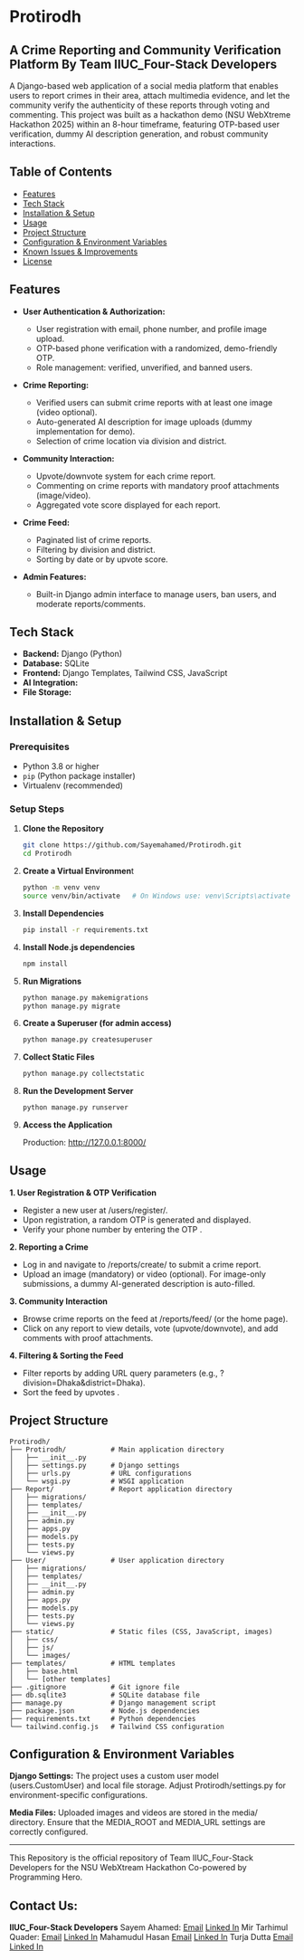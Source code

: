 # Protirodh
## A Crime Reporting and Community Verification Platform By Team IIUC_Four-Stack Developers

A Django-based web application of a social media platform that enables users to report crimes in their area, attach multimedia evidence, and let the community verify the authenticity of these reports through voting and commenting. This project was built as a hackathon demo (NSU WebXtreme Hackathon 2025) within an 8-hour timeframe, featuring OTP-based user verification, dummy AI description generation, and robust community interactions.

## Table of Contents

- [Features](#features)
- [Tech Stack](#tech-stack)
- [Installation & Setup](#installation--setup)
- [Usage](#usage)
- [Project Structure](#project-structure)
- [Configuration & Environment Variables](#configuration--environment-variables)
- [Known Issues & Improvements](#known-issues--improvements)
- [License](#license)

## Features

- **User Authentication & Authorization:**
  - User registration with email, phone number, and profile image upload.
  - OTP-based phone verification with a randomized, demo-friendly OTP.
  - Role management: verified, unverified, and banned users.
  
- **Crime Reporting:**
  - Verified users can submit crime reports with at least one image (video optional).
  - Auto-generated AI description for image uploads (dummy implementation for demo).
  - Selection of crime location via division and district.
  
- **Community Interaction:**
  - Upvote/downvote system for each crime report.
  - Commenting on crime reports with mandatory proof attachments (image/video).
  - Aggregated vote score displayed for each report.
  
- **Crime Feed:**
  - Paginated list of crime reports.
  - Filtering by division and district.
  - Sorting by date or by upvote score.
  
- **Admin Features:**
  - Built-in Django admin interface to manage users, ban users, and moderate reports/comments.

## Tech Stack

- **Backend:** Django (Python)
- **Database:** SQLite 
- **Frontend:** Django Templates, Tailwind CSS, JavaScript
- **AI Integration:** 
- **File Storage:** 

## Installation & Setup

### Prerequisites

- Python 3.8 or higher
- `pip` (Python package installer)
- Virtualenv (recommended)

### Setup Steps

1. **Clone the Repository**

   ```bash
   git clone https://github.com/Sayemahamed/Protirodh.git
   cd Protirodh
   ```
2. **Create a Virtual Environmen**t

   ```bash
   python -m venv venv
   source venv/bin/activate   # On Windows use: venv\Scripts\activate
   ```

3. **Install Dependencies**

   ```bash
   pip install -r requirements.txt
   ```

4. **Install Node.js dependencies**

   ```bash
   npm install
   ```

5. **Run Migrations**

   ```bash
   python manage.py makemigrations
   python manage.py migrate
   ```

6. **Create a Superuser (for admin access)**

   ```bash
   python manage.py createsuperuser
   ```

7. **Collect Static Files**

   ```bash
   python manage.py collectstatic
   ```

8. **Run the Development Server**

   ```bash
   python manage.py runserver
   ```

7. **Access the Application**

   Production: http://127.0.0.1:8000/

## Usage
**1. User Registration & OTP Verification**

  - Register a new user at /users/register/.
  - Upon registration, a random OTP is generated and displayed.
  - Verify your phone number by entering the OTP .
  
**2. Reporting a Crime**

  - Log in and navigate to /reports/create/ to submit a crime report.
  - Upload an image (mandatory) or video (optional). For image-only submissions, a dummy AI-generated description is auto-filled.

**3. Community Interaction**

  - Browse crime reports on the feed at /reports/feed/ (or the home page).
  - Click on any report to view details, vote (upvote/downvote), and add comments with proof attachments.
    
**4. Filtering & Sorting the Feed**

  - Filter reports by adding URL query parameters (e.g., ?division=Dhaka&district=Dhaka).
  - Sort the feed by upvotes .

## Project Structure

```plaintext
Protirodh/
├── Protirodh/           # Main application directory
│   ├── __init__.py
│   ├── settings.py      # Django settings
│   ├── urls.py          # URL configurations
│   └── wsgi.py          # WSGI application
├── Report/              # Report application directory
│   ├── migrations/
│   ├── templates/
│   ├── __init__.py
│   ├── admin.py
│   ├── apps.py
│   ├── models.py
│   ├── tests.py
│   └── views.py
├── User/                # User application directory
│   ├── migrations/
│   ├── templates/
│   ├── __init__.py
│   ├── admin.py
│   ├── apps.py
│   ├── models.py
│   ├── tests.py
│   └── views.py
├── static/              # Static files (CSS, JavaScript, images)
│   ├── css/
│   ├── js/
│   └── images/
├── templates/           # HTML templates
│   ├── base.html
│   └── [other templates]
├── .gitignore           # Git ignore file
├── db.sqlite3           # SQLite database file
├── manage.py            # Django management script
├── package.json         # Node.js dependencies
├── requirements.txt     # Python dependencies
└── tailwind.config.js   # Tailwind CSS configuration
```

## Configuration & Environment Variables

**Django Settings:**
The project uses a custom user model (users.CustomUser) and local file storage. Adjust Protirodh/settings.py for environment-specific configurations.

**Media Files:**
Uploaded images and videos are stored in the media/ directory. Ensure that the MEDIA_ROOT and MEDIA_URL settings are correctly configured.

---
This Repository is the official repository of Team IIUC_Four-Stack Developers for the NSU WebXtream Hackathon Co-powered by Programming Hero.

## Contact Us:

**IIUC_Four-Stack Developers**
Sayem Ahamed: [Email](mailto:c221020@ugrad.iiuc.ac.bd) [Linked In](https://www.linkedin.com/in/sayem-ahamed-47b890242/)
Mir Tarhimul Quader: [Email](mailto:c221017@ugrad.iiuc.ac.bd) [Linked In](https://www.linkedin.com/in/tarhimul/)
Mahamudul Hasan [Email](mailto:c221032@ugrad.iiuc.ac.bd) [Linked In](https://www.linkedin.com/in/mohammad-mahamudul-hasan-66931b223/)
Turja Dutta [Email](mailto:c221026@ugrad.iiuc.ac.bd) [Linked In](https://www.linkedin.com/in/duttaturja/)
